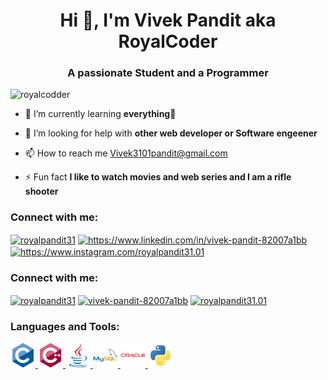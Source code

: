 <h1 align="center">Hi 👋, I'm Vivek Pandit aka RoyalCoder</h1>
<h3 align="center">A passionate Student and a Programmer</h3>

<p align="left"> <img src="https://komarev.com/ghpvc/?username=royalcodder&label=Profile%20views&color=0e75b6&style=flat" alt="royalcodder" /> </p>

- 🌱 I’m currently learning **everything🤣**

- 🤝 I’m looking for help with **other web developer or Software engeener**

- 📫 How to reach me Vivek3101pandit@gmail.com

- ⚡ Fun fact **I like to watch movies and web series and I am a rifle shooter**

<h3 align="left">Connect with me:</h3>
<p align="left">
<a href="https://twitter.com/royalpandit31" target="blank"><img align="center" src="https://raw.githubusercontent.com/rahuldkjain/github-profile-readme-generator/master/src/images/icons/Social/twitter.svg" alt="royalpandit31" height="30" width="40" /></a>
<a href="https://linkedin.com/in/https://www.linkedin.com/in/vivek-pandit-82007a1bb" target="blank"><img align="center" src="https://raw.githubusercontent.com/rahuldkjain/github-profile-readme-generator/master/src/images/icons/Social/linked-in-alt.svg" alt="https://www.linkedin.com/in/vivek-pandit-82007a1bb" height="30" width="40" /></a>
<a href="https://instagram.com/https://www.instagram.com/royalpandit31.01" target="blank"><img align="center" src="https://raw.githubusercontent.com/rahuldkjain/github-profile-readme-generator/master/src/images/icons/Social/instagram.svg" alt="https://www.instagram.com/royalpandit31.01" height="30" width="40" /></a>
</p>

<h3 align="left">Connect with me:</h3>
<p align="left">
<a href="https://twitter.com/royalpandit31" target="blank"><img align="center" src="https://raw.githubusercontent.com/rahuldkjain/github-profile-readme-generator/master/src/images/icons/Social/twitter.svg" alt="royalpandit31" height="30" width="40" /></a>
<a href="https://linkedin.com/in/vivek-pandit-82007a1bb" target="blank"><img align="center" src="https://raw.githubusercontent.com/rahuldkjain/github-profile-readme-generator/master/src/images/icons/Social/linked-in-alt.svg" alt="vivek-pandit-82007a1bb" height="30" width="40" /></a>
<a href="https://instagram.com/royalpandit31.01" target="blank"><img align="center" src="https://raw.githubusercontent.com/rahuldkjain/github-profile-readme-generator/master/src/images/icons/Social/instagram.svg" alt="royalpandit31.01" height="30" width="40" /></a>
</p>

<h3 align="left">Languages and Tools:</h3>
<p align="left"> <a href="https://www.cprogramming.com/" target="_blank"> <img src="https://raw.githubusercontent.com/devicons/devicon/master/icons/c/c-original.svg" alt="c" width="40" height="40"/> </a> <a href="https://www.w3schools.com/cpp/" target="_blank"> <img src="https://raw.githubusercontent.com/devicons/devicon/master/icons/cplusplus/cplusplus-original.svg" alt="cplusplus" width="40" height="40"/> </a> <a href="https://www.java.com" target="_blank"> <img src="https://raw.githubusercontent.com/devicons/devicon/master/icons/java/java-original.svg" alt="java" width="40" height="40"/> </a> <a href="https://www.mysql.com/" target="_blank"> <img src="https://raw.githubusercontent.com/devicons/devicon/master/icons/mysql/mysql-original-wordmark.svg" alt="mysql" width="40" height="40"/> </a> <a href="https://www.oracle.com/" target="_blank"> <img src="https://raw.githubusercontent.com/devicons/devicon/master/icons/oracle/oracle-original.svg" alt="oracle" width="40" height="40"/> </a> <a href="https://www.python.org" target="_blank"> <img src="https://raw.githubusercontent.com/devicons/devicon/master/icons/python/python-original.svg" alt="python" width="40" height="40"/> </a> </p>


